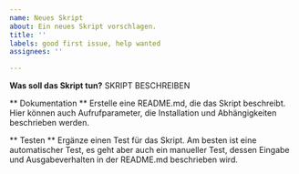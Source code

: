 ```yaml
---
name: Neues Skript
about: Ein neues Skript vorschlagen.
title: ''
labels: good first issue, help wanted
assignees: ''

---
```


**Was soll das Skript tun?**
SKRIPT BESCHREIBEN

** Dokumentation **
Erstelle eine README.md, die das Skript beschreibt. Hier können auch Aufrufparameter, die Installation und Abhängigkeiten beschrieben werden.

** Testen **
Ergänze einen Test für das Skript. Am besten ist eine automatischer Test, es geht aber auch ein manueller Test, dessen Eingabe und Ausgabeverhalten in der README.md beschrieben wird.
